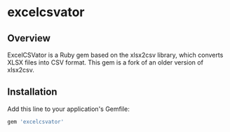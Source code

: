 excelcsvator
============

## Overview
ExcelCSVator is a Ruby gem based on the xlsx2csv library, which converts XLSX files into CSV format. This gem is a fork of an older version of xlsx2csv.

## Installation
Add this line to your application's Gemfile:
```ruby
gem 'excelcsvator'
